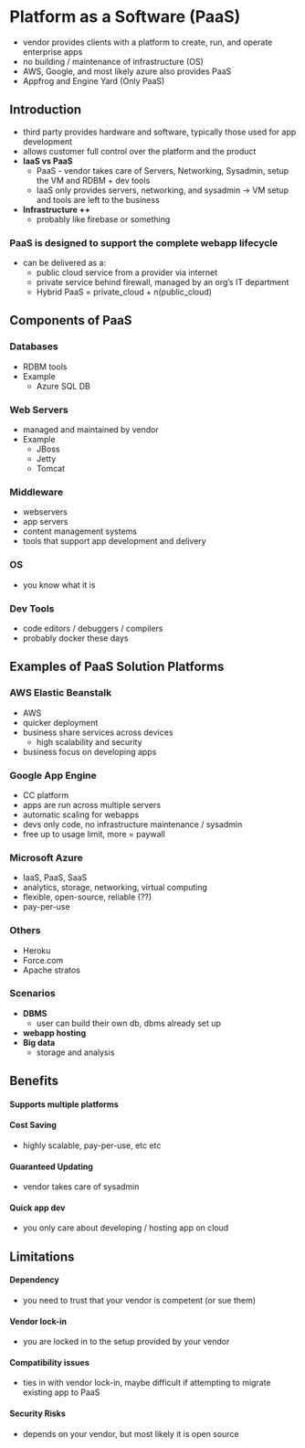 # Platform as a Software (PaaS)

- vendor provides clients with a platform to create, run, and operate enterprise apps
- no building / maintenance of infrastructure (OS)
- AWS, Google, and most likely azure also provides PaaS
- Appfrog and Engine Yard (Only PaaS)

## Introduction
- third party provides hardware and software, typically those used for app development
- allows customer full control over the platform and the product
- **IaaS vs PaaS**
	- PaaS - vendor takes care of Servers, Networking, Sysadmin, setup the VM and RDBM + dev tools
	- IaaS only provides servers, networking, and sysadmin → VM setup and tools are left to the business
- **Infrastructure ++**
	- probably like firebase or something

### PaaS is designed to support the complete webapp lifecycle
- can be delivered as a:
	- public cloud service from a provider via internet
	- private service behind firewall, managed by an org’s IT department
	- Hybrid PaaS = private_cloud + n(public_cloud)

## Components of PaaS
### Databases
- RDBM tools
- Example
	- Azure SQL DB
### Web Servers
- managed and maintained by vendor
- Example
	- JBoss
	- Jetty
	- Tomcat
### Middleware
- webservers
- app servers
- content management systems
- tools that support app development and delivery
### OS
- you know what it is
### Dev Tools
- code editors / debuggers / compilers
- probably docker these days

## Examples of PaaS Solution Platforms
### AWS Elastic Beanstalk
- AWS
- quicker deployment
- business share services across devices
	- high scalability and security
- business focus on developing apps
### Google App Engine
- CC platform
- apps are run across multiple servers
- automatic scaling for webapps
- devs only code, no infrastructure maintenance / sysadmin
- free up to usage limit, more = paywall
### Microsoft Azure
- IaaS, PaaS, SaaS
- analytics, storage, networking, virtual computing
- flexible, open-source, reliable (??)
- pay-per-use
### Others
- Heroku
- Force.com
- Apache stratos
### Scenarios
- **DBMS** 
	- user can build their own db, dbms already set up
- **webapp hosting**
- **Big data**
	- storage and analysis

## Benefits
#### Supports multiple platforms
#### Cost Saving
- highly scalable, pay-per-use, etc etc
#### Guaranteed Updating
- vendor takes care of sysadmin
#### Quick app dev
- you only care about developing / hosting app on cloud
## Limitations
#### Dependency
- you need to trust that your vendor is competent (or sue them)
#### Vendor lock-in
- you are locked in to the setup provided by your vendor
#### Compatibility issues
- ties in with vendor lock-in, maybe difficult if attempting to migrate existing app to PaaS
#### Security Risks
- depends on your vendor, but most likely it is open source
